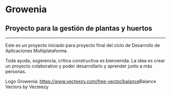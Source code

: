 # Growenia

## Proyecto para la gestión de plantas y huertos
-----------------------------------------------

Este es un proyecto iniciado para proyecto final del ciclo de Desarrollo de Aplicaciones
Multiplataforma.

Toda ayuda, sugerencia, crítica constructiva es bienvenida. La idea es crear un proyecto colaborativo y poder desarrollarlo y aprender junto a más personas.

Logo Growenia: <https://www.vecteezy.com/free-vector/balance>Balance Vectors by Vecteezy
